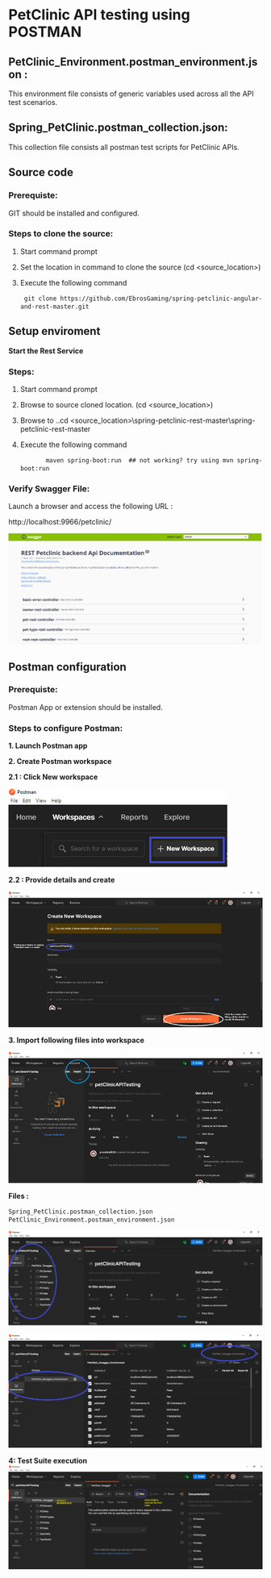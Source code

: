 # PetClinic API testing using POSTMAN

## PetClinic_Environment.postman_environment.json :
This environment file consists of generic variables used across all the API test scenarios.


## Spring_PetClinic.postman_collection.json:
This collection file consists all postman test scripts for PetClinic APIs.


## Source code
### Prerequiste:
GIT should be installed and configured.

### Steps to clone the source:
1. Start command prompt

2. Set the location in command to clone the source (cd <source_location>)

3. Execute the following command

		git clone https://github.com/EbrosGaming/spring-petclinic-angular-and-rest-master.git



## Setup enviroment

**Start the Rest Service**

### Steps:
1. Start command prompt

2. Browse to source cloned location. (cd <source_location>)

3. Browse to ..cd <source_location>\spring-petclinic-rest-master\spring-petclinic-rest-master

4. Execute the following command

              maven spring-boot:run  ## not working? try using mvn spring-boot:run 

### Verify Swagger File:

Launch a browser and access the following URL :

 http://localhost:9966/petclinic/
 
 ![Swagger](git_res/Swagger_url.PNG)
 
 
 
 
	

	

## Postman configuration

### Prerequiste: 
Postman App or extension should be installed.

### Steps to configure Postman:
**1. Launch Postman app**

**2. Create Postman workspace**

 **2.1 : Click New workspace**
 
 ![Create_workspace](git_res/createWorkspace.png)
 
 **2.2 : Provide details and create**
 
 ![Create_workspace_Dailog](git_res/createWorkspaceDialog.png)
 
 **3. Import following files into workspace**
 
 ![Import_button](git_res/ImportFiles.png)
 
 **Files :** 
 
	Spring_PetClinic.postman_collection.json
	PetClinic_Environment.postman_environment.json
	
 
 ![Postman_collection_file](git_res/Petclinc_postman_collection.png)
 
 ![Postman_environment_file](git_res/Petclinc_postman_environment.png)
 
 
 **4: Test Suite execution**
 ![Run_Tests](git_res/executeTestsuite.png)
 
 







	


